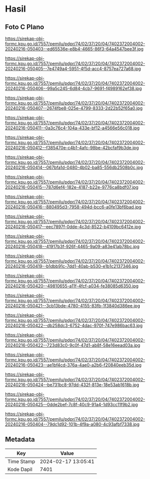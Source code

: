 # Hasil

## Foto C Plano

https://sirekap-obj-formc.kpu.go.id/7557/pemilu/pdpr/74/02/37/20/04/7402372004002-20240216-050403--ed65536e-e8b4-4665-86f3-64a4547bee3f.jpg

https://sirekap-obj-formc.kpu.go.id/7557/pemilu/pdpr/74/02/37/20/04/7402372004002-20240216-050405--7e4749a4-5951-4f5d-acc4-8757ea727a68.jpg

https://sirekap-obj-formc.kpu.go.id/7557/pemilu/pdpr/74/02/37/20/04/7402372004002-20240216-050406--99a5c245-6d84-4cb7-9691-f4989162ef38.jpg

https://sirekap-obj-formc.kpu.go.id/7557/pemilu/pdpr/74/02/37/20/04/7402372004002-20240216-050407--2674fbe8-025e-4799-8333-2d22b52f65a0.jpg

https://sirekap-obj-formc.kpu.go.id/7557/pemilu/pdpr/74/02/37/20/04/7402372004002-20240216-050411--0a3c76c4-104a-433e-bf12-a4566e56c018.jpg

https://sirekap-obj-formc.kpu.go.id/7557/pemilu/pdpr/74/02/37/20/04/7402372004002-20240216-050412--f385470e-c4b1-4afc-98be-42bcfaf9b3de.jpg

https://sirekap-obj-formc.kpu.go.id/7557/pemilu/pdpr/74/02/37/20/04/7402372004002-20240216-050414--067bfa1d-0480-4b02-ba85-556db2508b0c.jpg

https://sirekap-obj-formc.kpu.go.id/7557/pemilu/pdpr/74/02/37/20/04/7402372004002-20240216-050415--787d6ef4-182e-4187-b22e-9776ca8bdf07.jpg

https://sirekap-obj-formc.kpu.go.id/7557/pemilu/pdpr/74/02/37/20/04/7402372004002-20240216-050416--880495d3-7958-494d-bcc6-a0fe13bf6bad.jpg

https://sirekap-obj-formc.kpu.go.id/7557/pemilu/pdpr/74/02/37/20/04/7402372004002-20240216-050417--eec7897f-0dde-4c3d-8522-b4109bc6412e.jpg

https://sirekap-obj-formc.kpu.go.id/7557/pemilu/pdpr/74/02/37/20/04/7402372004002-20240216-050418--41917b3f-926f-4465-9a09-a83e41ab78bc.jpg

https://sirekap-obj-formc.kpu.go.id/7557/pemilu/pdpr/74/02/37/20/04/7402372004002-20240216-050419--b1dbb91c-7dd1-40ab-b530-e1b1c2137346.jpg

https://sirekap-obj-formc.kpu.go.id/7557/pemilu/pdpr/74/02/37/20/04/7402372004002-20240216-050420--49810655-a11f-4fcf-a034-fe38085d6350.jpg

https://sirekap-obj-formc.kpu.go.id/7557/pemilu/pdpr/74/02/37/20/04/7402372004002-20240216-050421--3cb13bde-4780-4155-83fb-1f3840d386ee.jpg

https://sirekap-obj-formc.kpu.go.id/7557/pemilu/pdpr/74/02/37/20/04/7402372004002-20240216-050422--db258dc3-6752-4dac-970f-747e986bac63.jpg

https://sirekap-obj-formc.kpu.go.id/7557/pemilu/pdpr/74/02/37/20/04/7402372004002-20240216-050422--723d83c0-9c0f-47d1-ab8f-58e16eead03a.jpg

https://sirekap-obj-formc.kpu.go.id/7557/pemilu/pdpr/74/02/37/20/04/7402372004002-20240216-050423--ae1bf4cd-376a-4ae0-a2b6-f20840eeb35d.jpg

https://sirekap-obj-formc.kpu.go.id/7557/pemilu/pdpr/74/02/37/20/04/7402372004002-20240216-050424--be731bc8-97dd-432f-813e-18e53ab1618b.jpg

https://sirekap-obj-formc.kpu.go.id/7557/pemilu/pdpr/74/02/37/20/04/7402372004002-20240216-050425--0dde2bef-7c8f-40c9-91a4-1d93cc11f9b2.jpg

https://sirekap-obj-formc.kpu.go.id/7557/pemilu/pdpr/74/02/37/20/04/7402372004002-20240216-050404--79dc1d92-101b-4f9a-a080-4c93afbf7338.jpg


## Metadata

| Key        | Value               |
| ---------- | ------------------- |
| Time Stamp | 2024-02-17 13:05:41 |
| Kode Dapil | 7401                |



